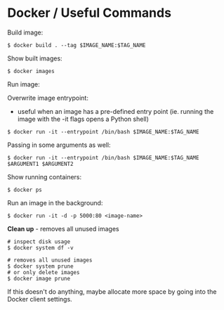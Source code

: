 # Docker / Useful Commands

Build image:
```
$ docker build . --tag $IMAGE_NAME:$TAG_NAME
```

Show built images:
```
$ docker images
```

Run image:

Overwrite image entrypoint:
- useful when an image has a pre-defined entry point (ie. running the image with the -it flags opens a Python shell)
```
$ docker run -it --entrypoint /bin/bash $IMAGE_NAME:$TAG_NAME
```

Passing in some arguments as well:
```
$ docker run -it --entrypoint /bin/bash $IMAGE_NAME:$TAG_NAME $ARGUMENT1 $ARGUMENT2
```

Show running containers:
```
$ docker ps
```

Run an image in the background:
```
$ docker run -it -d -p 5000:80 <image-name>
```

**Clean up** - removes all unused images
```
# inspect disk usage
$ docker system df -v

# removes all unused images
$ docker system prune
# or only delete images
$ docker image prune
```

If this doesn't do anything, maybe allocate more space by going into the Docker client settings.